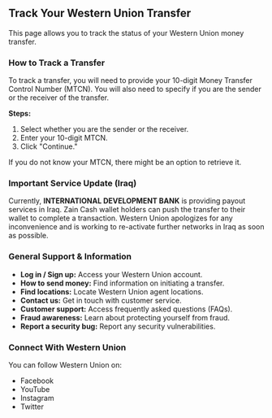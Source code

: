 ## Track Your Western Union Transfer

This page allows you to track the status of your Western Union money transfer.

### How to Track a Transfer

To track a transfer, you will need to provide your 10-digit Money Transfer Control Number (MTCN). You will also need to specify if you are the sender or the receiver of the transfer.

**Steps:**
1.  Select whether you are the sender or the receiver.
2.  Enter your 10-digit MTCN.
3.  Click "Continue."

If you do not know your MTCN, there might be an option to retrieve it.

### Important Service Update (Iraq)

Currently, **INTERNATIONAL DEVELOPMENT BANK** is providing payout services in Iraq. Zain Cash wallet holders can push the transfer to their wallet to complete a transaction. Western Union apologizes for any inconvenience and is working to re-activate further networks in Iraq as soon as possible.

### General Support & Information

*   **Log in / Sign up:** Access your Western Union account.
*   **How to send money:** Find information on initiating a transfer.
*   **Find locations:** Locate Western Union agent locations.
*   **Contact us:** Get in touch with customer service.
*   **Customer support:** Access frequently asked questions (FAQs).
*   **Fraud awareness:** Learn about protecting yourself from fraud.
*   **Report a security bug:** Report any security vulnerabilities.

### Connect With Western Union

You can follow Western Union on:
*   Facebook
*   YouTube
*   Instagram
*   Twitter
